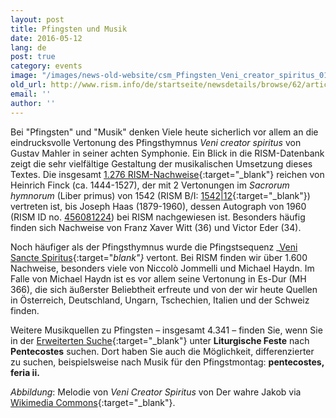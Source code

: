 ```yaml
---
layout: post
title: Pfingsten und Musik
date: 2016-05-12
lang: de
post: true
category: events
image: "/images/news-old-website/csm_Pfingsten_Veni_creator_spiritus_01b6041324.jpg"
old_url: http://www.rism.info/de/startseite/newsdetails/browse/62/article/64/pentecost-and-music.html
email: ''
author: ''
---
```


Bei "Pfingsten" und "Musik" denken Viele heute sicherlich vor allem an die eindrucksvolle Vertonung des Pfingsthymnus _Veni creator spiritus_ von Gustav Mahler in seiner achten Symphonie. Ein Blick in die RISM-Datenbank zeigt die sehr vielfältige Gestaltung der musikalischen Umsetzung dieses Textes. Die insgesamt [1.276 RISM-Nachweise](https://opac.rism.info/search?View=rism&title=Veni+creator+spiritus){:target="_blank"} reichen von Heinrich Finck (ca. 1444-1527), der mit 2 Vertonungen im _Sacrorum hymnorum_ (Liber primus) von 1542 (RISM B/I: [1542|12](https://opac.rism.info/search?id=00000993104330){:target="_blank"}) vertreten ist, bis Joseph Haas (1879-1960), dessen Autograph von 1960 (RISM ID no. [456081224](https://opac.rism.info/search?id=456081224)) bei RISM nachgewiesen ist. Besonders häufig finden sich Nachweise von Franz Xaver Witt (36) und Victor Eder (34).

Noch häufiger als der Pfingsthymnus wurde die Pfingstsequenz _[Veni Sancte Spiritus](https://opac.rism.info/search?View=rism&title=Veni+sancte+spiritus){:target="_blank"}_ vertont. Bei RISM finden wir über 1.600 Nachweise, besonders viele von Niccolò Jommelli und Michael Haydn. Im Falle von Michael Haydn ist es vor allem seine Vertonung in Es-Dur (MH 366), die sich äußerster Beliebtheit erfreute und von der wir heute Quellen in Österreich, Deutschland, Ungarn, Tschechien, Italien und der Schweiz finden.

Weitere Musikquellen zu Pfingsten – insgesamt 4.341 – finden Sie, wenn Sie in der [Erweiterten Suche](https://opac.rism.info/metaopac/start.do?View=rism&SearchType=2&Language=en){:target="_blank"} unter **Liturgische Feste** nach **Pentecostes** suchen. Dort haben Sie auch die Möglichkeit, differenzierter zu suchen, beispielsweise nach Musik für den Pfingstmontag: **pentecostes, feria ii.**

_Abbildung_: Melodie von _Veni Creator Spiritus_ von Der wahre Jakob via [Wikimedia Commons](https://commons.wikimedia.org/wiki/File:Veni_creator_spiritus.jpg){:target="_blank"}.

